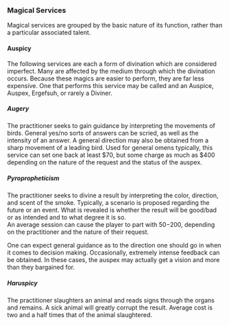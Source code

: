 ### Magical Services
Magical services are grouped by the basic nature of its function, rather than a particular associated talent.

#### Auspicy
The following services are each a form of divination which are considered imperfect. Many are affected by the medium through which the divination occurs. Because these magics are easier to perform, they are far less expensive. One that performs this service may be called and an Auspice, Auspex, Ergefsuh, or rarely a Diviner.

##### Augery
The practitioner seeks to gain guidance by interpreting the movements of birds. General yes/no sorts of answers can be scried, as well as the intensity of an answer. A general direction may also be obtained from a sharp movement of a leading bird. Used for general omens typically, this service can set one back at least $70, but some charge as much as $400 depending on the nature of the request and the status of the auspex.

##### Pyropropheticism
The practitioner seeks to divine a result by interpreting the color, direction, and scent of the smoke. Typically, a scenario is proposed regarding the future or an event. What is revealed is whether the result will be good/bad or as intended and to what degree it is so.  
An average session can cause the player to part with $50-$200, depending on the practitioner and the nature of their request.

One can expect general guidance as to the direction one should go in when it comes to decision making. Occasionally, extremely intense feedback can be obtained. In these cases, the auspex may actually get a vision and more than they bargained for.

##### Haruspicy
The practitioner slaughters an animal and reads signs through the organs and remains. A sick animal will greatly corrupt the result. Average cost is two and a half times that of the animal slaughtered.
